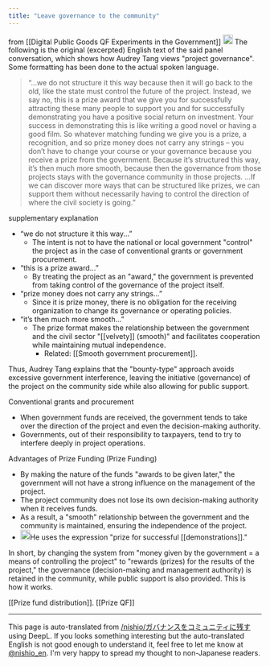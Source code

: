 ```yaml
---
title: "Leave governance to the community"
---
```


from [[Digital Public Goods QF Experiments in the Government]]
<img src='https://scrapbox.io/api/pages/nishio-en/o1 Pro/icon' alt='o1 Pro.icon' height="19.5"/>
The following is the original (excerpted) English text of the said panel conversation, which shows how Audrey Tang views "project governance". Some formatting has been done to the actual spoken language.
> “...we do not structure it this way because then it will go back to the old, like the state must control the future of the project. Instead, we say no, this is a prize award that we give you for successfully attracting these many people to support you and for successfully demonstrating you have a positive social return on investment. Your success in demonstrating this is like writing a good novel or having a good film. So whatever matching funding we give you is a prize, a recognition, and so prize money does not carry any strings – you don’t have to change your course or your governance because you receive a prize from the government. Because it’s structured this way, it’s then much more smooth, because then the governance from those projects stays with the governance community in those projects. ...If we can discover more ways that can be structured like prizes, we can support them without necessarily having to control the direction of where the civil society is going.”


supplementary explanation
- “we do not structure it this way...”
    - The intent is not to have the national or local government "control" the project as in the case of conventional grants or government procurement.
- “this is a prize award...”
    - By treating the project as an "award," the government is prevented from taking control of the governance of the project itself.
- “prize money does not carry any strings...”
    - Since it is prize money, there is no obligation for the receiving organization to change its governance or operating policies.
- “it’s then much more smooth...”
    - The prize format makes the relationship between the government and the civil sector "[[velvety]] (smooth)" and facilitates cooperation while maintaining mutual independence.
        - Related: [[Smooth government procurement]].

Thus, Audrey Tang explains that the "bounty-type" approach avoids excessive government interference, leaving the initiative (governance) of the project on the community side while also allowing for public support.

Conventional grants and procurement
- When government funds are received, the government tends to take over the direction of the project and even the decision-making authority.
- Governments, out of their responsibility to taxpayers, tend to try to interfere deeply in project operations.

Advantages of Prize Funding (Prize Funding)
- By making the nature of the funds "awards to be given later," the government will not have a strong influence on the management of the project.
- The project community does not lose its own decision-making authority when it receives funds.
- As a result, a "smooth" relationship between the government and the community is maintained, ensuring the independence of the project.
- <img src='https://scrapbox.io/api/pages/nishio-en/nishio/icon' alt='nishio.icon' height="19.5"/>He uses the expression "prize for successful [[demonstrations]]."

In short, by changing the system from "money given by the government = a means of controlling the project" to "rewards (prizes) for the results of the project," the governance (decision-making and management authority) is retained in the community, while public support is also provided. This is how it works.

[[Prize fund distribution]].
[[Prize QF]]

---
This page is auto-translated from [/nishio/ガバナンスをコミュニティに残す](https://scrapbox.io/nishio/ガバナンスをコミュニティに残す) using DeepL. If you looks something interesting but the auto-translated English is not good enough to understand it, feel free to let me know at [@nishio_en](https://twitter.com/nishio_en). I'm very happy to spread my thought to non-Japanese readers.